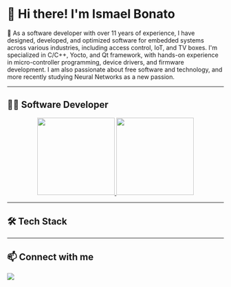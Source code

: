 # 👋 Hi there! I'm Ismael Bonato

🤖 As a software developer with over 11 years of experience, I have designed, developed, and optimized software for embedded systems across various industries, including access control, IoT, and TV boxes. I'm specialized in C/C++, Yocto, and Qt framework, with hands-on experience in micro-controller programming, device drivers, and firmware development. I am also passionate about free software and technology, and more recently studying Neural Networks as a new passion.

---

## 🧑‍💻 Software Developer

<div align="center">
  <a href="https://github.com/leonardo-muniz">
    <img height="180em" src="https://github-readme-stats.vercel.app/api?username=ismaelbonato&show_icons=true&theme=react&count_private=true" />
    <img height="180em" src="https://github-readme-stats.vercel.app/api/top-langs/?username=ismaelbonato&layout=donut&theme=react" />
  </a>
</div>

---

## 🛠️ Tech Stack

---

## 📫 Connect with me

<div>
  <a href="https://www.linkedin.com/in/ismaelbonato" target="_blank">
    <img src="https://img.shields.io/badge/LinkedIn-0077B5?style=for-the-badge&logo=linkedin&logoColor=white" />
  </a>
</div>
